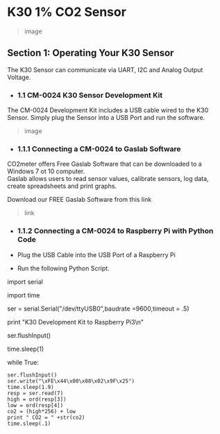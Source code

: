 # K30 1% CO2 Sensor

>image

## Section 1: Operating Your K30 Sensor
The K30 Sensor can communicate via UART, I2C and Analog Output Voltage.  

- ### 1.1 CM-0024 K30 Sensor Development Kit
The CM-0024 Development Kit includes a USB cable wired to the K30 Sensor.  Simply plug the Sensor into a USB Port and run the software.

>image

- ### 1.1.1 Connecting a CM-0024 to Gaslab Software
CO2meter offers Free Gaslab Software that can be downloaded to a Windows 7 ot 10 computer.  
Gaslab allows users to read sensor values, calibrate sensors, log data, create spreadsheets and print graphs.

Download our FREE Gaslab Software from this link
>link

- ### 1.1.2 Connecting a CM-0024 to Raspberry Pi with Python Code

- Plug the USB Cable into the USB Port of a Raspberry Pi
- Run the following Python Script.


import serial

import time

ser = serial.Serial("/dev/ttyUSB0",baudrate =9600,timeout = .5)

print "K30 Development Kit to Raspberry Pi3\n"

ser.flushInput()

time.sleep(1)


while True:

    ser.flushInput()
    ser.write("\xFE\x44\x00\x08\x02\x9F\x25")
    time.sleep(1.9)
    resp = ser.read(7)
    high = ord(resp[3])
    low = ord(resp[4])
    co2 = (high*256) + low
    print " CO2 = " +str(co2)
    time.sleep(.1)
